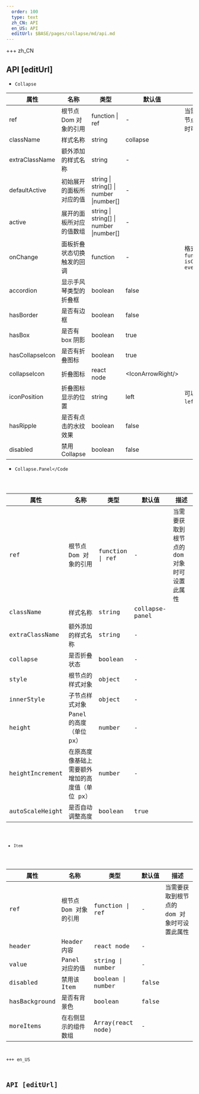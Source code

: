 ```yaml
---   
  order: 100
  type: text
  zh_CN: API
  en_US: API
  editUrl: $BASE/pages/collapse/md/api.md
---
```


+++ zh_CN

## API [editUrl]

- <Code>Collapse</Code>

| 属性            | 名称                       | 类型                                    | 默认值                  | 描述                                                 |
| --------------- | -------------------------- | --------------------------------------- | ----------------------- | ---------------------------------------------------- |
| ref             | 根节点 Dom 对象的引用      | function \| ref                         | -                       | 当需要获取到根节点的 dom 对象时可设置此属性          |
| className       | 样式名称                   | string                                  | collapse                |                                                      |
| extraClassName  | 额外添加的样式名称         | string                                  | -                       |
| defaultActive   | 初始展开的面板所对应的值   | string \| string[] \| number \|number[] | -                       |                                                      |
| active          | 展开的面板所对应的值数组   | string \| string[] \| number \|number[] | -                       |                                                      |
| onChange        | 面板折叠状态切换触发的回调 | function                                | -                       | 格式<Code>function(value, isCollapsed, event)</Code> |
| accordion       | 显示手风琴类型的折叠框     | boolean                                 | false                   |                                                      |
| hasBorder       | 是否有边框                 | boolean                                 | false                   |                                                      |
| hasBox          | 是否有 box 阴影            | boolean                                 | true                    |                                                      |
| hasCollapseIcon | 是否有折叠图标             | boolean                                 | true                    |                                                      |
| collapseIcon    | 折叠图标                   | react node                              | &lt;IconArrowRight/&gt; |                                                      |
| iconPosition    | 折叠图标显示的位置         | string                                  | left                    | 可以设置成<Code>left</Code>,<Code>right</Code>       |
| hasRipple       | 是否有点击的水纹效果       | boolean                                 | false                   |                                                      |
| disabled        | 禁用 Collapse              | boolean                                 | false                   |                                                      |

- <Code>Collapse.Panel</Code

| 属性            | 名称                                            | 类型            | 默认值         | 描述                                        |
| --------------- | ----------------------------------------------- | --------------- | -------------- | ------------------------------------------- |
| ref             | 根节点 Dom 对象的引用                           | function \| ref | -              | 当需要获取到根节点的 dom 对象时可设置此属性 |
| className       | 样式名称                                        | string          | collapse-panel |                                             |
| extraClassName  | 额外添加的样式名称                              | string          | -              |
| collapse        | 是否折叠状态                                    | boolean         | -              |                                             |
| style           | 根节点的样式对象                                | object          | -              |                                             |
| innerStyle      | 子节点样式对象                                  | object          | -              |                                             |
| height          | Panel 的高度（单位 px）                         | number          | -              |                                             |
| heightIncrement | 在原高度像基础上需要额外增加的高度值（单位 px） | number          | -              |                                             |
| autoScaleHeight | 是否自动调整高度                                | boolean         | true           |                                             |

- <Code>Item</Code>

| 属性          | 名称                  | 类型              | 默认值 | 描述                                        |
| ------------- | --------------------- | ----------------- | ------ | ------------------------------------------- |
| ref           | 根节点 Dom 对象的引用 | function \| ref   | -      | 当需要获取到根节点的 dom 对象时可设置此属性 |
| header        | Header 内容           | react node        | -      |                                             |
| value         | Panel 对应的值        | string \| number  | -      |                                             |
| disabled      | 禁用该 Item           | boolean \| number | false  |                                             |
| hasBackground | 是否有背景色          | boolean           | false  |                                             |
| moreItems     | 在右侧显示的组件数组  | Array(react node) | -      |                                             |

+++ en_US

## API [editUrl]
